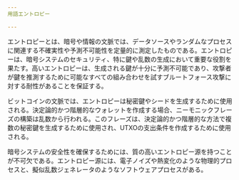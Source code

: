 ```yaml
---
用語エントロピー

---
```

エントロピーとは、暗号や情報の文脈では、データソースやランダムなプロセスに関連する不確実性や予測不可能性を定量的に測定したものである。エントロピーは、暗号システムのセキュリティ、特に鍵や乱数の生成において重要な役割を果たす。高いエントロピーは、生成される鍵が十分に予測不可能であり、攻撃者が鍵を推測するために可能なすべての組み合わせを試すブルートフォース攻撃に対する耐性があることを保証する。

ビットコインの文脈では、エントロピーは秘密鍵やシードを生成するために使用される。決定論的かつ階層的なウォレットを作成する場合、ニーモニックフレーズの構築は乱数から行われる。このフレーズは、決定論的かつ階層的な方法で複数の秘密鍵を生成するために使用され、UTXOの支出条件を作成するために使用される。

暗号システムの安全性を確保するためには、質の高いエントロピー源を持つことが不可欠である。エントロピー源には、電子ノイズや熱変化のような物理的プロセスと、擬似乱数ジェネレータのようなソフトウェアプロセスがある。